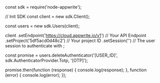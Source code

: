 const sdk = require('node-appwrite');

// Init SDK
const client = new sdk.Client();

const users = new sdk.Users(client);

client
    .setEndpoint('https://cloud.appwrite.io/v1') // Your API Endpoint
    .setProject('5df5acd0d48c2') // Your project ID
    .setSession('') // The user session to authenticate with
;

const promise = users.deleteAuthenticator('[USER_ID]', sdk.AuthenticatorProvider.Totp, '[OTP]');

promise.then(function (response) {
    console.log(response);
}, function (error) {
    console.log(error);
});